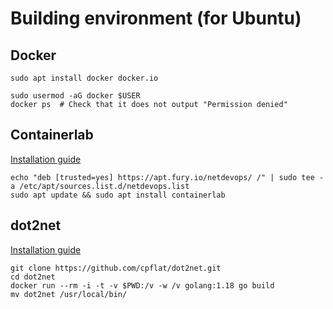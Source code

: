 # Building environment (for Ubuntu)

## Docker

    sudo apt install docker docker.io

    sudo usermod -aG docker $USER
    docker ps  # Check that it does not output "Permission denied"


## Containerlab

[Installation guide](https://containerlab.dev/install/)

    echo "deb [trusted=yes] https://apt.fury.io/netdevops/ /" | sudo tee -a /etc/apt/sources.list.d/netdevops.list
    sudo apt update && sudo apt install containerlab


## dot2net

[Installation guide](https://github.com/cpflat/dot2net/readme.md)

    git clone https://github.com/cpflat/dot2net.git
    cd dot2net
    docker run --rm -i -t -v $PWD:/v -w /v golang:1.18 go build
    mv dot2net /usr/local/bin/

